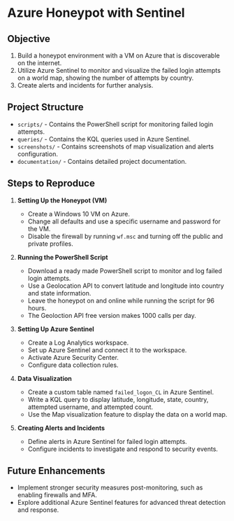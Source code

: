 # Azure Honeypot with Sentinel

## Objective
1. Build a honeypot environment with a VM on Azure that is discoverable on the internet.
2. Utilize Azure Sentinel to monitor and visualize the failed login attempts on a world map, showing the number of attempts by country.
3. Create alerts and incidents for further analysis.

## Project Structure
- `scripts/` - Contains the PowerShell script for monitoring failed login attempts.
- `queries/` - Contains the KQL queries used in Azure Sentinel.
- `screenshots/` - Contains screenshots of map visualization and alerts configuration.
- `documentation/` - Contains detailed project documentation.

## Steps to Reproduce

1. **Setting Up the Honeypot (VM)**
   - Create a Windows 10 VM on Azure.
   - Change all defaults and use a specific username and password for the VM.
   - Disable the firewall by running `wf.msc` and turning off the public and private profiles.

2. **Running the PowerShell Script**
   - Download a ready made PowerShell script to monitor and log failed login attempts.
   - Use a Geolocation API to convert latitude and longitude into country and state information.
   - Leave the honeypot on and online while running the script for 96 hours.
   - The Geoloction API free version makes 1000 calls per day.

3. **Setting Up Azure Sentinel**
   - Create a Log Analytics workspace.
   - Set up Azure Sentinel and connect it to the workspace.
   - Activate Azure Security Center.
   - Configure data collection rules.

4. **Data Visualization**
   - Create a custom table named `failed_logon_CL` in Azure Sentinel.
   - Write a KQL query to display latitude, longitude, state, country, attempted username, and attempted count.
   - Use the Map visualization feature to display the data on a world map.

5. **Creating Alerts and Incidents**
   - Define alerts in Azure Sentinel for failed login attempts.
   - Configure incidents to investigate and respond to security events.

## Future Enhancements
- Implement stronger security measures post-monitoring, such as enabling firewalls and MFA.
- Explore additional Azure Sentinel features for advanced threat detection and response.
